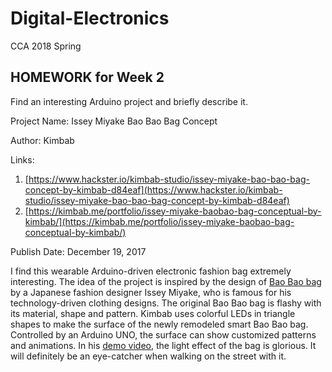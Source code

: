 # Digital-Electronics
CCA 2018 Spring

## HOMEWORK for Week 2


Find an interesting Arduino project and briefly describe it.


Project Name: Issey Miyake Bao Bao Bag Concept

Author: Kimbab

Links:

1. [https://www.hackster.io/kimbab-studio/issey-miyake-bao-bao-bag-concept-by-kimbab-d84eaf](https://www.hackster.io/kimbab-studio/issey-miyake-bao-bao-bag-concept-by-kimbab-d84eaf)
1. [https://kimbab.me/portfolio/issey-miyake-baobao-bag-conceptual-by-kimbab/](https://kimbab.me/portfolio/issey-miyake-baobao-bag-conceptual-by-kimbab/)

Publish Date: December 19, 2017

I find this wearable Arduino-driven electronic fashion bag extremely interesting. The idea of the project is inspired by the design of [Bao Bao bag](https://www.isseymiyake.com/en/brands/baobao) by a Japanese fashion designer Issey Miyake, who is famous for his technology-driven clothing designs. The original Bao Bao bag is flashy with its material, shape and pattern. Kimbab uses colorful LEDs in triangle shapes to make the surface of the newly remodeled smart Bao Bao bag. Controlled by an Arduino UNO, the surface can show customized patterns and animations. In his [demo video](https://youtu.be/EZ4qKqp91Pk), the light effect of the bag is glorious. It will definitely be an eye-catcher when walking on the street with it.


